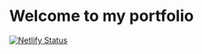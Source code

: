 # Welcome to my portfolio
[![Netlify Status](https://api.netlify.com/api/v1/badges/dcfba5f3-26f8-4ba4-ba14-ea1ace6067f6/deploy-status)](https://app.netlify.com/sites/cv-tcdevengr/deploys)

